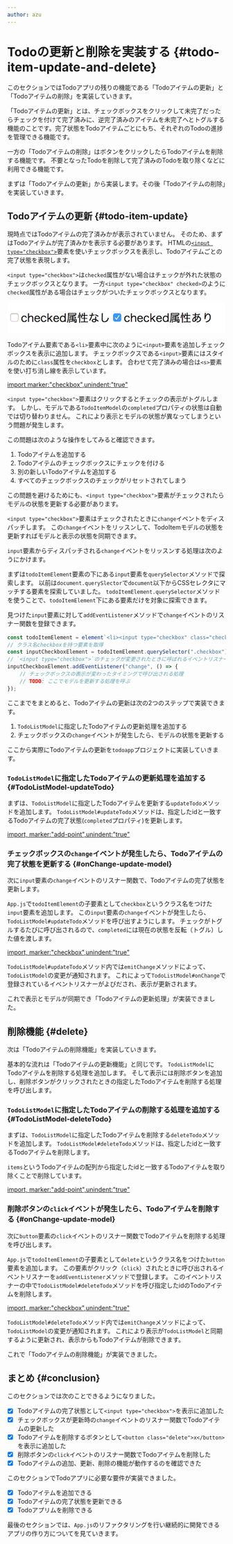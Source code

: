 ```yaml
---
author: azu
---
```


# Todoの更新と削除を実装する {#todo-item-update-and-delete}

このセクションではTodoアプリの残りの機能である「Todoアイテムの更新」と「Todoアイテムの削除」を実装していきます。

「Todoアイテムの更新」とは、チェックボックスをクリックして未完了だったらチェックを付けて完了済みに、逆完了済みのアイテムを未完了へとトグルする機能のことです。完了状態をTodoアイテムごとにもち、それぞれのTodoの進捗を管理できる機能です。

一方の「Todoアイテムの削除」はボタンをクリックしたらTodoアイテムを削除する機能です。
不要となったTodoを削除して完了済みのTodoを取り除くなどに利用できる機能です。

まずは「Todoアイテムの更新」から実装します。その後「Todoアイテムの削除」を実装していきます。

## Todoアイテムの更新 {#todo-item-update}

現時点ではTodoアイテムの完了済みかが表示されていません。
そのため、まずはTodoアイテムが完了済みかを表示する必要があります。
HTMLの[`<input type="checkbox">`](https://developer.mozilla.org/ja/docs/Web/HTML/Element/Input/checkbox)要素を使いチェックボックスを表示し、Todoアイテムごとの完了状態を表現します。

`<input type="checkbox">`は`checked`属性がない場合はチェックが外れた状態のチェックボックスとなります。
一方`<input type="checkbox" checked>`のように`checked`属性がある場合はチェックがついたチェックボックスとなります。

![input要素のchecked属性の違い](./img/input-checkbox.png)

Todoアイテム要素である`<li>`要素中に次のように`<input>`要素を追加しチェックボックスを表示に追加します。
チェックボックスである`<input>`要素にはスタイルのために`class`属性を`checkbox`とします。
合わせて完了済みの場合は`<s>`要素を使い打ち消し線を表示しています。

[import marker:"checkbox",unindent:"true"](./add-checkbox/src/App.js)

`<input type="checkbox">`要素はクリックするとチェックの表示がトグルします。
しかし、モデルである`TodoItemModel`の`completed`プロパティの状態は自動では切り替わりません。
これにより表示とモデルの状態が異なってしまうという問題が発生します。

この問題は次のような操作をしてみると確認できます。

1. Todoアイテムを追加する
2. Todoアイテムのチェックボックスにチェックを付ける
3. 別の新しいTodoアイテムを追加する
4. すべてのチェックボックスのチェックがリセットされてしまう

この問題を避けるためにも、`<input type="checkbox">`要素がチェックされたらモデルの状態を更新する必要があります。

`<input type="checkbox">`要素はチェックされたときに`change`イベントをディスパッチします。
この`change`イベントをリッスンして、TodoItemモデルの状態を更新すればモデルと表示の状態を同期できます。

`input`要素からディスパッチされる`change`イベントをリッスンする処理は次のようにかけます。

まずは`todoItemElement`要素の下にある`input`要素を`querySelector`メソッドで探索します。
以前は`document.querySlector`で`document`以下からCSSセレクタにマッチする要素を探索していました。
`todoItemElement.querySelector`メソッドを使うことで、`todoItemElement`下にある要素だけを対象に探索できます。

見つけた`input`要素に対して`addEventListener`メソッドで`change`イベントのリスナー関数を登録できます。

<!-- doctest:disable -->
```js
const todoItemElement = element`<li><input type="checkbox" class="checkbox">${item.title}</input></li>`;
// クラス名checkboxを持つ要素を取得
const inputCheckboxElement = todoItemElement.querySelector(".checkbox");
// `<input type="checkbox">`のチェックが変更されたときに呼ばれるイベントリスナーを登録
inputCheckboxElement.addEventListener("change", () => {
    // チェックボックスの表示が変わったタイミングで呼び出される処理
    // TODO: ここでモデルを更新する処理を呼ぶ
});
```

ここまでをまとめると、Todoアイテムの更新は次の2つのステップで実装できます。

1. `TodoListModel`に指定したTodoアイテムの更新処理を追加する
2. チェックボックスの`change`イベントが発生したら、モデルの状態を更新する

ここから実際にTodoアイテムの更新を`todoapp`プロジェクトに実装していきます。

###  `TodoListModel`に指定したTodoアイテムの更新処理を追加する {#TodoListModel-updateTodo}

まずは、`TodoListModel`に指定したTodoアイテムを更新する`updateTodo`メソッドを追加します。
`TodoListModel#updateTodo`メソッドは、指定したidと一致するTodoアイテムの完了状態(`completed`プロパティ)を更新します。

[import, marker:"add-point",unindent:"true"](./update-feature/src/model/TodoListModel.js)

### チェックボックスの`change`イベントが発生したら、Todoアイテムの完了状態を更新する {#onChange-update-model}

次に`input`要素の`change`イベントのリスナー関数で、Todoアイテムの完了状態を更新します。

`App.js`で`todoItemElement`の子要素として`checkbox`というクラス名をつけた`input`要素を追加します。
この`input`要素の`change`イベントが発生したら、`TodoListModel#updateTodo`メソッドを呼び出すようにします。
チェックがトグルするたびに呼び出されるので、`completed`には現在の状態を反転（トグル）した値を渡します。

[import, marker:"checkbox",unindent:"true"](./update-feature/src/App.js)

`TodoListModel#updateTodo`メソッド内では`emitChange`メソッドによって、`TodoListModel`の変更が通知されます。
これによって`TodoListModel#onChange`で登録されているイベントリスナーがよびだされ、表示が更新されます。

これで表示とモデルが同期でき「Todoアイテムの更新処理」が実装できました。

## 削除機能 {#delete}

次は「Todoアイテムの削除機能」を実装していきます。

基本的な流れは「Todoアイテムの更新機能」と同じです。
`TodoListModel`にTodoアイテムを削除する処理を追加します。
そして表示には削除ボタンを追加し、削除ボタンがクリックされたときの指定したTodoアイテムを削除する処理を呼び出します。

###  `TodoListModel`に指定したTodoアイテムの削除する処理を追加する {#TodoListModel-deleteTodo}

まずは、`TodoListModel`に指定したTodoアイテムを削除する`deleteTodo`メソッドを追加します。
`TodoListModel#deleteTodo`メソッドは、指定したidと一致するTodoアイテムを削除します。

`items`というTodoアイテムの配列から指定したidと一致するTodoアイテムを取り除くことで削除しています。

[import, marker:"add-point",unindent:"true"](./delete-feature/src/model/TodoListModel.js)

### 削除ボタンの`click`イベントが発生したら、Todoアイテムを削除する {#onChange-update-model}

次に`button`要素の`click`イベントのリスナー関数でTodoアイテムを削除する処理を呼び出します。

`App.js`で`todoItemElement`の子要素として`delete`というクラス名をつけた`button`要素を追加します。
この要素がクリック（`click`）されたときに呼び出されるイベントリスナーを`addEventListener`メソッドで登録します。
このイベントリスナーの中で`TodoListModel#deleteTodo`メソッドを呼び指定したidのTodoアイテムを削除します。

[import, marker:"checkbox",unindent:"true"](./delete-feature/src/App.js)

`TodoListModel#deleteTodo`メソッド内では`emitChange`メソッドによって、`TodoListModel`の変更が通知されます。
これにより表示が`TodoListModel`と同期するように更新され、表示からもTodoアイテムが削除できます。

これで「Todoアイテムの削除機能」が実装できました。

## まとめ {#conclusion}

このセクションでは次のことできるようになりました。

- [x] Todoアイテムの完了状態として`<input type="checkbox">`を表示に追加した
- [x] チェックボックスが更新時の`change`イベントのリスナー関数でTodoアイテムの更新した
- [x] Todoアイテムを削除するボタンとして`<button class="delete">x</button>`を表示に追加した
- [x] 削除ボタンの`click`イベントのリスナー関数でTodoアイテムを削除した
- [x] Todoアイテムの追加、更新、削除の機能が動作するのを確認できた

このセクションでTodoアプリに必要な要件が実装できました。

- [x] Todoアイテムを追加できる
- [x] Todoアイテムの完了状態を更新できる
- [x] Todoアプリムを削除できる

最後のセクションでは、`App.js`のリファクタリングを行い継続的に開発できるアプリの作り方についてを見ていきます。
